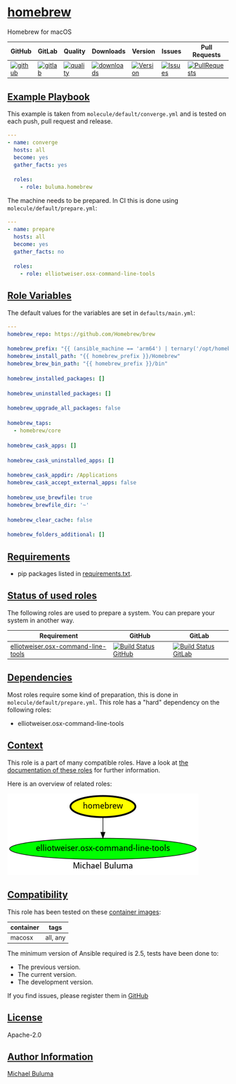 # [homebrew](#homebrew)

Homebrew for macOS

|GitHub|GitLab|Quality|Downloads|Version|Issues|Pull Requests|
|------|------|-------|---------|-------|------|-------------|
|[![github](https://github.com/buluma/ansible-role-homebrew/workflows/Ansible%20Molecule/badge.svg)](https://github.com/buluma/ansible-role-homebrew/actions)|[![gitlab](https://gitlab.com/buluma/ansible-role-homebrew/badges/master/pipeline.svg)](https://gitlab.com/buluma/ansible-role-homebrew)|[![quality](https://img.shields.io/ansible/quality/54862)](https://galaxy.ansible.com/buluma/homebrew)|[![downloads](https://img.shields.io/ansible/role/d/54862)](https://galaxy.ansible.com/buluma/homebrew)|[![Version](https://img.shields.io/github/release/buluma/ansible-role-homebrew.svg)](https://github.com/buluma/ansible-role-homebrew/releases/)|[![Issues](https://img.shields.io/github/issues/buluma/ansible-role-homebrew.svg)](https://github.com/buluma/ansible-role-homebrew/issues/)|[![PullRequests](https://img.shields.io/github/issues-pr-closed-raw/buluma/ansible-role-homebrew.svg)](https://github.com/buluma/ansible-role-homebrew/pulls/)|

## [Example Playbook](#example-playbook)

This example is taken from `molecule/default/converge.yml` and is tested on each push, pull request and release.
```yaml
---
- name: converge
  hosts: all
  become: yes
  gather_facts: yes

  roles:
    - role: buluma.homebrew
```

The machine needs to be prepared. In CI this is done using `molecule/default/prepare.yml`:
```yaml
---
- name: prepare
  hosts: all
  become: yes
  gather_facts: no

  roles:
    - role: elliotweiser.osx-command-line-tools
```


## [Role Variables](#role-variables)

The default values for the variables are set in `defaults/main.yml`:
```yaml
---
homebrew_repo: https://github.com/Homebrew/brew

homebrew_prefix: "{{ (ansible_machine == 'arm64') | ternary('/opt/homebrew', '/usr/local') }}"
homebrew_install_path: "{{ homebrew_prefix }}/Homebrew"
homebrew_brew_bin_path: "{{ homebrew_prefix }}/bin"

homebrew_installed_packages: []

homebrew_uninstalled_packages: []

homebrew_upgrade_all_packages: false

homebrew_taps:
  - homebrew/core

homebrew_cask_apps: []

homebrew_cask_uninstalled_apps: []

homebrew_cask_appdir: /Applications
homebrew_cask_accept_external_apps: false

homebrew_use_brewfile: true
homebrew_brewfile_dir: '~'

homebrew_clear_cache: false

homebrew_folders_additional: []
```

## [Requirements](#requirements)

- pip packages listed in [requirements.txt](https://github.com/buluma/ansible-role-homebrew/blob/main/requirements.txt).

## [Status of used roles](#status-of-requirements)

The following roles are used to prepare a system. You can prepare your system in another way.

| Requirement | GitHub | GitLab |
|-------------|--------|--------|
|[elliotweiser.osx-command-line-tools](https://galaxy.ansible.com/buluma/elliotweiser.osx-command-line-tools)|[![Build Status GitHub](https://github.com/buluma/elliotweiser.osx-command-line-tools/workflows/Ansible%20Molecule/badge.svg)](https://github.com/buluma/elliotweiser.osx-command-line-tools/actions)|[![Build Status GitLab ](https://gitlab.com/buluma/elliotweiser.osx-command-line-tools/badges/master/pipeline.svg)](https://gitlab.com/buluma/elliotweiser.osx-command-line-tools)|

## [Dependencies](#dependencies)

Most roles require some kind of preparation, this is done in `molecule/default/prepare.yml`. This role has a "hard" dependency on the following roles:

- elliotweiser.osx-command-line-tools
## [Context](#context)

This role is a part of many compatible roles. Have a look at [the documentation of these roles](https://buluma.co.ke/) for further information.

Here is an overview of related roles:

![dependencies](https://raw.githubusercontent.com/buluma/ansible-role-homebrew/png/requirements.png "Dependencies")

## [Compatibility](#compatibility)

This role has been tested on these [container images](https://hub.docker.com/u/buluma):

|container|tags|
|---------|----|
|macosx|all, any|

The minimum version of Ansible required is 2.5, tests have been done to:

- The previous version.
- The current version.
- The development version.



If you find issues, please register them in [GitHub](https://github.com/buluma/ansible-role-homebrew/issues)

## [License](#license)

Apache-2.0

## [Author Information](#author-information)

[Michael Buluma](https://buluma.github.io/)
